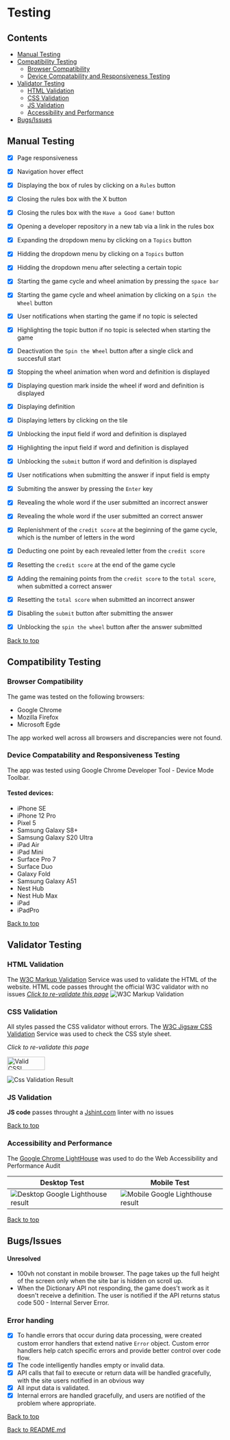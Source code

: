 # Testing

## Contents

- [Manual Testing](#manual-testing)
- [Compatibility Testing](#compatibility-testing)
  - [Browser Compatibility](#browser-compatibility)
  - [Device Compatability and Responsiveness Testing](#device-compatability-and-responsiveness-testing)
- [Validator Testing](#validator-testing)
  - [HTML Validation](#html-validation)
  - [CSS Validation](#css-validation)
  - [JS Validation](#js-validation)
  - [Accessibility and Performance](#accessibility-and-performance)
- [Bugs/Issues](#bugsissues)

## Manual Testing

- [x] Page responsiveness
- [x] Navigation hover effect
- [x] Displaying the box of rules by clicking on a `Rules` button
- [x] Closing the rules box with the X button
- [x] Closing the rules box with the `Have a Good Game!` button
- [x] Opening a developer repository in a new tab via a link in the rules box
- [x] Expanding the dropdown menu by clicking on a `Topics` button
- [x] Hidding the dropdown menu by clicking on a `Topics` button
- [x] Hidding the dropdown menu after selecting a certain topic
- [x] Starting the game cycle and wheel animation by pressing the `space bar`
- [x] Starting the game cycle and wheel animation by clicking on a `Spin the Wheel` button
- [x] User notifications when starting the game if no topic is selected
- [x] Highlighting the topic button if no topic is selected when starting the game
- [x] Deactivation the `Spin the Wheel` button after a single click and succesfull start
- [x] Stopping the wheel animation when word and definition is displayed
- [x] Displaying question mark inside the wheel if word and definition is displayed
- [x] Displaying definition
- [x] Displaying letters by clicking on the tile
- [x] Unblocking the input field if word and definition is displayed
- [x] Highlighting the input field if word and definition is displayed
- [x] Unblocking the `submit` button if word and definition is displayed
- [x] User notifications when submitting the answer if input field is empty
- [x] Submiting the answer by pressing the `Enter` key
- [x] Revealing the whole word if the user submitted an incorrect answer
- [x] Revealing the whole word if the user submitted an correct answer
- [x] Replenishment of the `credit score` at the beginning of the game cycle, which is the number of letters in the word
- [x] Deducting one point by each revealed letter from the `credit score`
- [x] Resetting the `credit score` at the end of the game cycle
- [x] Adding the remaining points from the `credit score` to the `total score`, when submitted a correct answer
- [x] Resetting the `total score` when submitted an incorrect answer
- [x] Disabling the `submit` button after submitting the answer
- [x] Unblocking the `spin the wheel` button after the answer submitted


[Back to top](#contents)

## Compatibility Testing

### Browser Compatibility

The game was tested on the following browsers:

- Google Chrome
- Mozilla Firefox
- Microsoft Egde

The app worked well across all browsers and discrepancies were not found.

### Device Compatability and Responsiveness Testing

The app was tested using Google Chrome Developer Tool - Device Mode Toolbar.

#### Tested devices:

- iPhone SE
- iPhone 12 Pro
- Pixel 5
- Samsung Galaxy S8+
- Samsung Galaxy S20 Ultra
- iPad Air
- iPad Mini
- Surface Pro 7
- Surface Duo
- Galaxy Fold
- Samsung Galaxy A51
- Nest Hub
- Nest Hub Max
- iPad
- iPadPro

[Back to top](#contents)

## Validator Testing

### HTML Validation

The [W3C Markup Validation](https://validator.w3.org/) Service was used to validate the HTML of the website.
HTML code passes throught the official W3C validator with no issues
[_Click to re-validate this page_](https://validator.w3.org/nu/?doc=https%3A%2F%2Fwww.wordwheel.me%2F)
![W3C Markup Validation](validation/html-validation.png)

### CSS Validation

All styles passed the CSS validator without errors.
The [W3C Jigsaw CSS Validation](https://jigsaw.w3.org/css-validator/) Service was used to check the CSS style sheet.

_Click to re-validate this page_

<a href="http://jigsaw.w3.org/css-validator/validator?lang=en&profile=css3svg&uri=https://www.wordwheel.me/&usermedium=all&vextwarning=&warning=1">
    <img style="border:0;width:88px;height:31px"
        src="https://jigsaw.w3.org/css-validator/images/vcss-blue"
        alt="Valid CSS!" />
</a>

![Css Validation Result](validation/css-test.png)

### JS Validation
**JS code** passes throught a [Jshint.com](https://jshint.com/) linter with no issues


[Back to top](#contents)

### Accessibility and Performance

The [Google Chrome LightHouse](https://developer.chrome.com/docs/lighthouse) was used to do the Web Accessibility and Performance Audit

|Desktop Test|Mobile Test|
|-|-|
![Desktop Google Lighthouse result](validation/desktop-lighthouse.png) | ![Mobile Google Lighthouse result](validation/mobile-lighthouse.png) |

[Back to top](#contents)

## Bugs/Issues
#### Unresolved
- 100vh not constant in mobile browser. The page takes up the full height of the screen only when the site bar is hidden on scroll up.
- When the Dictionary API not responding, the game does't work as it doesn't receive a definition. The user is notified if the API returns status code 500 - Internal Server Error.

### Error handing
- [x] To handle errors that occur during data processing, were created custom error handlers that extend native `Error` object.
Custom error handlers help catch specific errors and provide better control over code flow.
- [x] The code intelligently handles empty or invalid data.
- [x] API calls that fail to execute or return data will be handled gracefully, with the site users notified in an obvious way
- [x] All input data is validated.
- [x] Internal errors are handled gracefully, and users are notified of the problem where appropriate.

[Back to top](#contents)

[Back to README.md](https://github.com/FlashDrag/word-wheel/blob/master/README.md#testing)
